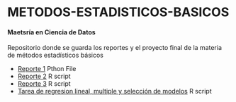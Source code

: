 # METODOS-ESTADISTICOS-BASICOS
#### Maetsría en Ciencia de Datos
Repositorio donde se guarda los reportes y el proyecto final de la materia de métodos estadísticos básicos 
- [Reporte 1](https://github.com/Peque-73/MCD-METODOS-ESTADISTICOS-BASICOS/blob/main/Tareas/Reporte%201/Assign_ID.py) Pthon File
- [Reporte 2](https://github.com/Peque-73/MCD-METODOS-ESTADISTICOS-BASICOS/blob/main/Tareas/Reporte%202/Reporte%202.R) R script
- [Reporte 3](https://github.com/Peque-73/MCD-METODOS-ESTADISTICOS-BASICOS/blob/main/Tareas/Reporte%203/Reporte%203.R) R script
- [Tarea de regresion lineal, multiple y selección de modelos](https://github.com/Peque-73/MCD-METODOS-ESTADISTICOS-BASICOS/blob/main/Tareas/Evidencia%206.R) R script
